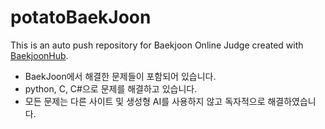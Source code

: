 # potatoBaekJoon
This is an auto push repository for Baekjoon Online Judge created with [BaekjoonHub](https://github.com/BaekjoonHub/BaekjoonHub).

- BaekJoon에서 해결한 문제들이 포함되어 있습니다.
- python, C, C#으로 문제를 해결하고 있습니다.
- 모든 문제는 다른 사이트 및 생성형 AI를 사용하지 않고 독자적으로 해결하였습니다. 
